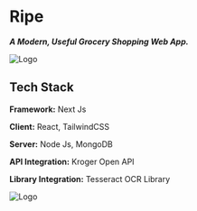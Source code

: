 
# Ripe

***A Modern, Useful Grocery Shopping Web App.***


![Logo](https://i.imgur.com/mQdGWqa.png)

## Tech Stack

**Framework:** Next Js

**Client:** React, TailwindCSS

**Server:** Node Js, MongoDB

**API Integration:** Kroger Open API

**Library Integration:** Tesseract OCR Library

![Logo](https://i.imgur.com/ERebJqn.gif)
